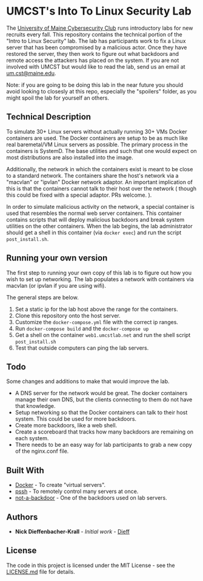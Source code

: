 # UMCST's Into To Linux Security Lab

The [University of Maine Cybersecurity Club](https://umcst.maine.edu) runs introductory labs for
new recruits every fall. This repository contains the technical portion
of the "Intro to Linux Security" lab. The lab has participants work to
fix a Linux server that has been compromised by a malicious actor. Once they
have restored the server, they then work to figure out what backdoors and remote
access the attackers has placed on the system. If you are not involved with UMCST
but would like to read the lab, send us an email at um.cst@maine.edu.

Note: if you are going to be doing this lab in the near future
you should avoid looking to closesly at this repo, especially the
"spoilers" folder, as you might spoil the lab for yourself an others.

## Technical Description

To simulate 30+ Linux servers without actually running 30+ VMs
Docker containers are used. The Docker containers are setup to be
as much like real baremetal/VM Linux servers as possible. The primary
process in the containers is SystemD. The base utilities and such that
one would expect on most distributions are also installed into the image.

Additionally, the network in which the containers exist is meant to be
close to a standard network. The containers share the host's network via
a "macvlan" or "ipvlan" Docker network adaptor. An important implication of
this is that the containers cannot talk to their host over the network (
though this could be fixed with a special adaptor. PRs welcome. ).

In order to simulate malicious activity on the network, a special container
is used that resembles the normal web server containers. This container
contains scripts that will deploy malicious backdoors and break system utilities
on the other containers. When the lab begins, the lab administrator should get
a shell in this container (via `docker exec`) and run the script `post_install.sh`.

## Running your own version

The first step to running your own copy of this lab is to figure out
how you wish to set up networking. The lab populates a network with containers
via macvlan (or ipvlan if you are using wifi).

The general steps are below.

1. Set a static ip for the lab host above the range for the containers.
2. Clone this repository onto the host server.
3. Customize the `docker-compose.yml` file with the correct ip ranges.
4. Run `docker-compose build` and the `docker-compose up`
5. Get a shell on the container `web1.umcstlab.net` and run the shell script `post_install.sh`
6. Test that outside computers can ping the lab servers.


## Todo
Some changes and additions to make that would improve the lab.

* A DNS server for the network would be great. The docker containers manage their own DNS, but the clients connecting to them do not have that knowledge.
* Setup networking so that the Docker containers can talk to their host system. This could be used for more backdoors.
* Create more backdoors, like a web shell.
* Create a scoreboard that tracks how many backdoors are remaining on each system.
* There needs to be an easy way for lab participants to grab a new copy of the nginx.conf file.

## Built With

* [Docker](https://www.docker.com) - To create "virtual servers".
* [pssh](https://linux.die.net/man/1/pssh) - To remotely control many servers at once.
* [not-a-backdoor](https://github.com/Dieff/not-a-backdoor) - One of the backdoors used on lab servers.

## Authors

* **Nick Dieffenbacher-Krall** - *Initial work* - [Dieff](https://github.com/Dieff)

## License

The code in this project is licensed under the MIT License - see the [LICENSE.md](LICENSE.md) file for details.

